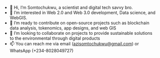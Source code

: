 - 👋 Hi, I’m Somtochukwu, a scientist and digital tech savvy bro. 
- 👀 I’m interested in Web 2.0 and Web 3.0 development, Data science, and WebGIS.
- 🌱 I’m ready to contribute on open-source projects such as blockchain data analysis, tokenomics, app designs, and web GIS
- 💞️ I’m looking to collaborate on projects to provide sustainable solutions to the environmental through digital products 
- 📫 You can reach me via email (azisomtochukwu@gmail.com) or WhatsApp (+234-8028049727)

<!---
Galaxical/Galaxical is a ✨ special ✨ repository because its `README.md` (this file) appears on your GitHub profile.
You can click the Preview link to take a look at your changes.
--->
